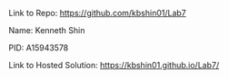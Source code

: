Link to Repo: https://github.com/kbshin01/Lab7

Name: Kenneth Shin

PID: A15943578

Link to Hosted Solution: https://kbshin01.github.io/Lab7/
